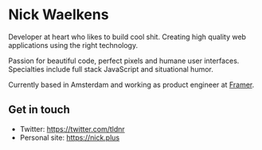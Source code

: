 # Nick Waelkens
Developer at heart who likes to build cool shit. Creating high quality web applications using the right technology.

Passion for beautiful code, perfect pixels and humane user interfaces. Specialties include full stack JavaScript and situational humor.

Currently based in Amsterdam and working as product engineer at [Framer](https://www.framer.com).

## Get in touch
- Twitter: https://twitter.com/tldnr
- Personal site: https://nick.plus
